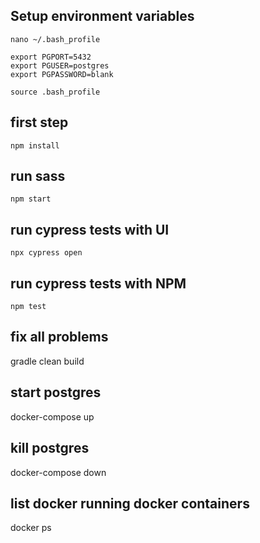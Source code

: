 ## Setup environment variables
```nano ~/.bash_profile```

    export PGPORT=5432
    export PGUSER=postgres
    export PGPASSWORD=blank

```source .bash_profile```

## first step 
```npm install```

## run sass
```npm start```

## run cypress tests with UI
```npx cypress open```

## run cypress tests with NPM
```npm test```

## fix all problems
gradle clean build

## start postgres
docker-compose up

## kill postgres
docker-compose down

## list docker running docker containers
docker ps